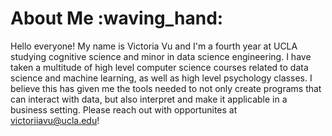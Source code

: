 # About Me :waving_hand:
Hello everyone! My name is Victoria Vu and I'm a fourth year at UCLA studying cognitive science and minor in data science engineering. I have taken a multitude of high level computer science courses related to data science and machine learning, as well as high level psychology classes. I believe this has given me the tools needed to not only create programs that can interact with data, but also interpret and make it applicable in a business setting. Please reach out with opportunites at victoriiavu@ucla.edu!

<!--
**nightpress/nightpress** is a ✨ _special_ ✨ repository because its `README.md` (this file) appears on your GitHub profile.

Here are some ideas to get you started:

- 🔭 I’m currently working on ...
- 🌱 I’m currently learning ...
- 👯 I’m looking to collaborate on ...
- 🤔 I’m looking for help with ...
- 💬 Ask me about ...
- 📫 How to reach me: ...
- 😄 Pronouns: ...
- ⚡ Fun fact: ...
-->
